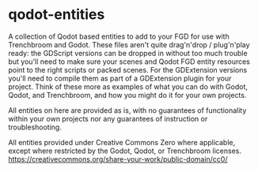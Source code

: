 # qodot-entities
A collection of Qodot based entities to add to your FGD for use with Trenchbroom and Godot. These files aren't quite drag'n'drop / plug'n'play ready: the GDScript versions can be dropped in without too much trouble but you'll need to make sure your scenes and Qodot FGD entity resources point to the right scripts or packed scenes. For the GDExtension versions you'll need to compile them as part of a GDExtension plugin for your project. Think of these more as examples of what you can do with Godot, Qodot, and Trenchbroom, and how you might do it for your own projects.

All entities on here are provided as is, with no guarantees of functionality within your own projects nor any guarantees of instruction or troubleshooting.

All entities provided under Creative Commons Zero where applicable, except where restricted by the Godot, Qodot, or Trenchbroom licenses.
https://creativecommons.org/share-your-work/public-domain/cc0/
